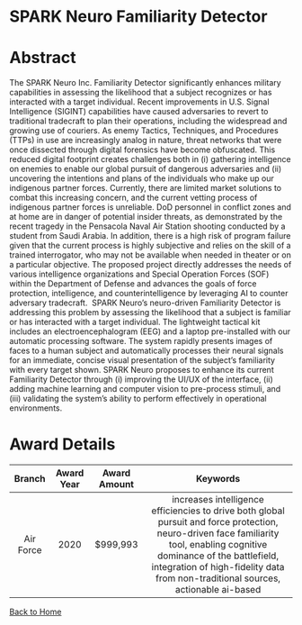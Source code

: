 
SPARK Neuro Familiarity Detector
================================

# Abstract


The SPARK Neuro Inc. Familiarity Detector significantly enhances military capabilities in assessing the likelihood that a subject recognizes or has interacted with a target individual. Recent improvements in U.S. Signal Intelligence (SIGINT) capabilities have caused adversaries to revert to traditional tradecraft to plan their operations, including the widespread and growing use of couriers. As enemy Tactics, Techniques, and Procedures (TTPs) in use are increasingly analog in nature, threat networks that were once dissected through digital forensics have become obfuscated. This reduced digital footprint creates challenges both in (i) gathering intelligence on enemies to enable our global pursuit of dangerous adversaries and (ii) uncovering the intentions and plans of the individuals who make up our indigenous partner forces. Currently, there are limited market solutions to combat this increasing concern, and the current vetting process of indigenous partner forces is unreliable. DoD personnel in conflict zones and at home are in danger of potential insider threats, as demonstrated by the recent tragedy in the Pensacola Naval Air Station shooting conducted by a student from Saudi Arabia. In addition, there is a high risk of program failure given that the current process is highly subjective and relies on the skill of a trained interrogator, who may not be available when needed in theater or on a particular objective. The proposed project directly addresses the needs of various intelligence organizations and Special Operation Forces (SOF) within the Department of Defense and advances the goals of force protection, intelligence, and counterintelligence by leveraging AI to counter adversary tradecraft.  SPARK Neuro’s neuro-driven Familiarity Detector is addressing this problem by assessing the likelihood that a subject is familiar or has interacted with a target individual. The lightweight tactical kit includes an electroencephalogram (EEG) and a laptop pre-installed with our automatic processing software. The system rapidly presents images of faces to a human subject and automatically processes their neural signals for an immediate, concise visual presentation of the subject’s familiarity with every target shown. SPARK Neuro proposes to enhance its current Familiarity Detector through (i) improving the UI/UX of the interface, (ii) adding machine learning and computer vision to pre-process stimuli, and (iii) validating the system’s ability to perform effectively in operational environments.  

# Award Details

|Branch|Award Year|Award Amount|Keywords|
| :---: | :---: | :---: | :---: |
|Air Force|2020|$999,993|increases intelligence efficiencies to drive both global pursuit and force protection, neuro-driven face familiarity tool, enabling cognitive dominance of the battlefield, integration of high-fidelity data from non-traditional sources, actionable ai-based|
  
  


[Back to Home](https://github.com/chrischow/dod_sbir_awards/Reports/DJ/#1635)
